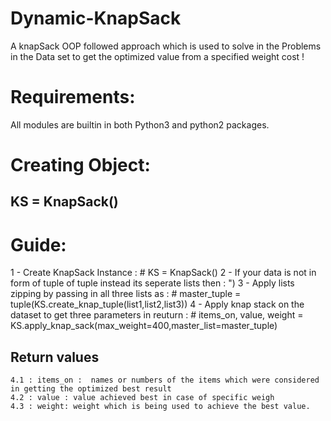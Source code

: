 # Dynamic-KnapSack
A knapSack OOP followed approach which is used to solve in the Problems  in the Data set to get the optimized value from a specified weight cost  !

# Requirements: 
  All modules are builtin in both Python3 and python2 packages.

# Creating Object:
   ## KS =  KnapSack()


# Guide:
  1 - Create KnapSack Instance : 
      # KS = KnapSack() 
  2 - If your data is not in form of tuple of tuple instead its seperate lists then :  ")
  3 - Apply lists zipping by passing in all three lists as : 
    # master_tuple = tuple(KS.create_knap_tuple(list1,list2,list3))
  4 - Apply knap stack on the dataset to get three parameters in reuturn : 
    # items_on, value, weight =    KS.apply_knap_sack(max_weight=400,master_list=master_tuple)
  ## Return values
    4.1 : items_on :  names or numbers of the items which were considered in getting the optimized best result
    4.2 : value : value achieved best in case of specific weigh
    4.3 : weight: weight which is being used to achieve the best value.
